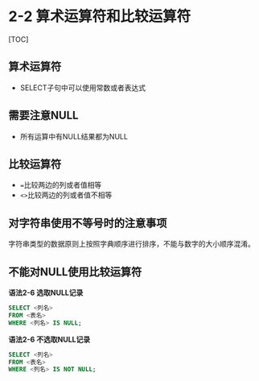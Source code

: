 # 2-2 算术运算符和比较运算符

[TOC]

## 算术运算符

- SELECT子句中可以使用常数或者表达式

## 需要注意NULL

- 所有运算中有NULL结果都为NULL

## 比较运算符

- `=`比较两边的列或者值相等
- `<>`比较两边的列或者值不相等

## 对字符串使用不等号时的注意事项

字符串类型的数据原则上按照字典顺序进行排序，不能与数字的大小顺序混淆。

## 不能对NULL使用比较运算符

**语法2-6 选取NULL记录**

```SQL
SELECT <列名>
FROM <表名>
WHERE <列名> IS NULL;
```

**语法2-6 不选取NULL记录**

```sql
SELECT <列名>
FROM <表名>
WHERE <列名> IS NOT NULL;
```

